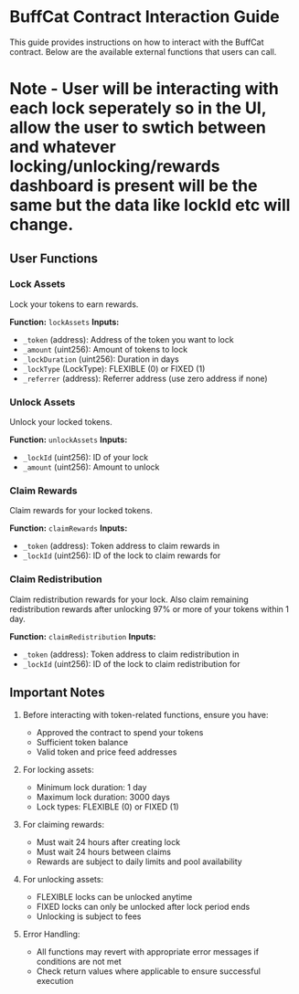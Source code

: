 # BuffCat Contract Interaction Guide

This guide provides instructions on how to interact with the BuffCat contract. Below are the available external functions that users can call.

# Note - User will be interacting with each lock seperately so in the UI, allow the user to swtich between and whatever locking/unlocking/rewards dashboard is present will be the same but the data like lockId etc will change.

## User Functions

### Lock Assets
Lock your tokens to earn rewards.

**Function:** `lockAssets`
**Inputs:**
- `_token` (address): Address of the token you want to lock
- `_amount` (uint256): Amount of tokens to lock
- `_lockDuration` (uint256): Duration in days
- `_lockType` (LockType): FLEXIBLE (0) or FIXED (1)
- `_referrer` (address): Referrer address (use zero address if none)

### Unlock Assets
Unlock your locked tokens.

**Function:** `unlockAssets`
**Inputs:**
- `_lockId` (uint256): ID of your lock
- `_amount` (uint256): Amount to unlock

### Claim Rewards
Claim rewards for your locked tokens.

**Function:** `claimRewards`
**Inputs:**
- `_token` (address): Token address to claim rewards in
- `_lockId` (uint256): ID of the lock to claim rewards for

### Claim Redistribution
Claim redistribution rewards for your lock. Also claim remaining redistribution rewards after unlocking 97% or more of your tokens within 1 day.

**Function:** `claimRedistribution`
**Inputs:**
- `_token` (address): Token address to claim redistribution in
- `_lockId` (uint256): ID of the lock to claim redistribution for

## Important Notes

1. Before interacting with token-related functions, ensure you have:
   - Approved the contract to spend your tokens
   - Sufficient token balance
   - Valid token and price feed addresses

2. For locking assets:
   - Minimum lock duration: 1 day
   - Maximum lock duration: 3000 days
   - Lock types: FLEXIBLE (0) or FIXED (1)

3. For claiming rewards:
   - Must wait 24 hours after creating lock
   - Must wait 24 hours between claims
   - Rewards are subject to daily limits and pool availability

4. For unlocking assets:
   - FLEXIBLE locks can be unlocked anytime
   - FIXED locks can only be unlocked after lock period ends
   - Unlocking is subject to fees

5. Error Handling:
   - All functions may revert with appropriate error messages if conditions are not met
   - Check return values where applicable to ensure successful execution 
